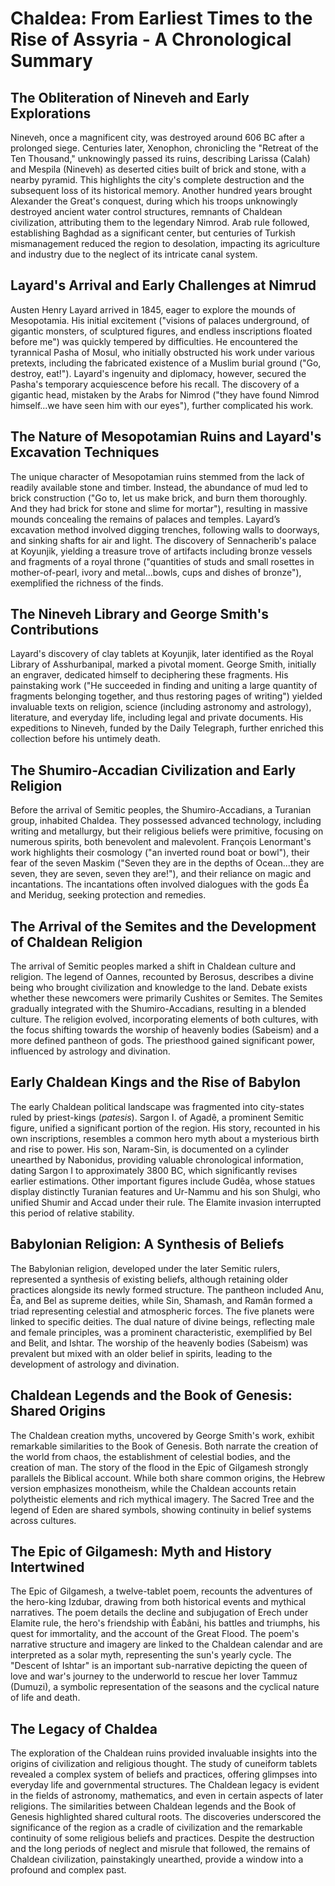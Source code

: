 # Chaldea: From Earliest Times to the Rise of Assyria - A Chronological Summary

## The Obliteration of Nineveh and Early Explorations

Nineveh, once a magnificent city, was destroyed around 606 BC after a prolonged siege.  Centuries later, Xenophon, chronicling the "Retreat of the Ten Thousand," unknowingly passed its ruins, describing Larissa (Calah) and Mespila (Nineveh) as deserted cities built of brick and stone, with a nearby pyramid.  This highlights the city's complete destruction and the subsequent loss of its historical memory.  Another hundred years brought Alexander the Great's conquest, during which his troops unknowingly destroyed ancient water control structures, remnants of Chaldean civilization, attributing them to the legendary Nimrod.  Arab rule followed, establishing Baghdad as a significant center, but centuries of Turkish mismanagement reduced the region to desolation, impacting its agriculture and industry due to the neglect of its intricate canal system.

## Layard's Arrival and Early Challenges at Nimrud

Austen Henry Layard arrived in 1845, eager to explore the mounds of Mesopotamia. His initial excitement ("visions of palaces underground, of gigantic monsters, of sculptured figures, and endless inscriptions floated before me") was quickly tempered by difficulties. He encountered the tyrannical Pasha of Mosul, who initially obstructed his work under various pretexts, including the fabricated existence of a Muslim burial ground ("Go, destroy, eat!"). Layard's ingenuity and diplomacy, however, secured the Pasha's temporary acquiescence before his recall. The discovery of a gigantic head, mistaken by the Arabs for Nimrod ("they have found Nimrod himself...we have seen him with our eyes"), further complicated his work.

## The Nature of Mesopotamian Ruins and Layard's Excavation Techniques

The unique character of Mesopotamian ruins stemmed from the lack of readily available stone and timber.  Instead, the abundance of mud led to brick construction ("Go to, let us make brick, and burn them thoroughly. And they had brick for stone and slime for mortar"), resulting in massive mounds concealing the remains of palaces and temples.  Layard’s excavation method involved digging trenches, following walls to doorways, and sinking shafts for air and light.  The discovery of Sennacherib's palace at Koyunjik, yielding a treasure trove of artifacts including bronze vessels and fragments of a royal throne ("quantities of studs and small rosettes in mother-of-pearl, ivory and metal...bowls, cups and dishes of bronze"), exemplified the richness of the finds.

## The Nineveh Library and George Smith's Contributions

Layard's discovery of clay tablets at Koyunjik, later identified as the Royal Library of Asshurbanipal, marked a pivotal moment.  George Smith, initially an engraver, dedicated himself to deciphering these fragments.  His painstaking work ("He succeeded in finding and uniting a large quantity of fragments belonging together, and thus restoring pages of writing") yielded invaluable texts on religion, science (including astronomy and astrology), literature, and everyday life, including legal and private documents.  His expeditions to Nineveh, funded by the Daily Telegraph, further enriched this collection before his untimely death.

## The Shumiro-Accadian Civilization and Early Religion

Before the arrival of Semitic peoples, the Shumiro-Accadians, a Turanian group, inhabited Chaldea. They possessed advanced technology, including writing and metallurgy, but their religious beliefs were primitive, focusing on numerous spirits, both benevolent and malevolent. François Lenormant's work highlights their cosmology ("an inverted round boat or bowl"), their fear of the seven Maskim ("Seven they are in the depths of Ocean...they are seven, they are seven, seven they are!"), and their reliance on magic and incantations. The incantations often involved dialogues with the gods Êa and Meridug, seeking protection and remedies.

## The Arrival of the Semites and the Development of Chaldean Religion

The arrival of Semitic peoples marked a shift in Chaldean culture and religion.  The legend of Oannes, recounted by Berosus, describes a divine being who brought civilization and knowledge to the land.  Debate exists whether these newcomers were primarily Cushites or Semites. The Semites gradually integrated with the Shumiro-Accadians, resulting in a blended culture. The religion evolved, incorporating elements of both cultures, with the focus shifting towards the worship of heavenly bodies (Sabeism) and a more defined pantheon of gods.  The priesthood gained significant power, influenced by astrology and divination.

## Early Chaldean Kings and the Rise of Babylon

The early Chaldean political landscape was fragmented into city-states ruled by priest-kings (_patesis_). Sargon I. of Agadê, a prominent Semitic figure, unified a significant portion of the region. His story, recounted in his own inscriptions, resembles a common hero myth about a mysterious birth and rise to power.  His son, Naram-Sin, is documented on a cylinder unearthed by Nabonidus, providing valuable chronological information, dating Sargon I to approximately 3800 BC, which significantly revises earlier estimations.  Other important figures include Gudêa, whose statues display distinctly Turanian features and Ur-Nammu and his son Shulgi, who unified Shumir and Accad under their rule.  The Elamite invasion interrupted this period of relative stability.

## Babylonian Religion: A Synthesis of Beliefs

The Babylonian religion, developed under the later Semitic rulers, represented a synthesis of existing beliefs, although retaining older practices alongside its newly formed structure.  The pantheon included Anu, Êa, and Bel as supreme deities, while Sin, Shamash, and Ramân formed a triad representing celestial and atmospheric forces. The five planets were linked to specific deities.  The dual nature of divine beings, reflecting male and female principles, was a prominent characteristic, exemplified by Bel and Belit, and Ishtar. The worship of the heavenly bodies (Sabeism) was prevalent but mixed with an older belief in spirits, leading to the development of astrology and divination.

## Chaldean Legends and the Book of Genesis: Shared Origins

The Chaldean creation myths, uncovered by George Smith's work, exhibit remarkable similarities to the Book of Genesis.  Both narrate the creation of the world from chaos, the establishment of celestial bodies, and the creation of man.  The story of the flood in the Epic of Gilgamesh strongly parallels the Biblical account. While both share common origins, the Hebrew version emphasizes monotheism, while the Chaldean accounts retain polytheistic elements and rich mythical imagery.  The Sacred Tree and the legend of Eden are shared symbols, showing continuity in belief systems across cultures. 

## The Epic of Gilgamesh: Myth and History Intertwined

The Epic of Gilgamesh, a twelve-tablet poem, recounts the adventures of the hero-king Izdubar, drawing from both historical events and mythical narratives.  The poem details the decline and subjugation of Erech under Elamite rule, the hero's friendship with Êabâni, his battles and triumphs, his quest for immortality, and the account of the Great Flood.  The poem's narrative structure and imagery are linked to the Chaldean calendar and are interpreted as a solar myth, representing the sun's yearly cycle.  The "Descent of Ishtar" is an important sub-narrative depicting the queen of love and war's journey to the underworld to rescue her lover Tammuz (Dumuzi), a symbolic representation of the seasons and the cyclical nature of life and death.


## The Legacy of Chaldea

The exploration of the Chaldean ruins provided invaluable insights into the origins of civilization and religious thought.  The study of cuneiform tablets revealed a complex system of beliefs and practices, offering glimpses into everyday life and governmental structures. The Chaldean legacy is evident in the fields of astronomy, mathematics, and even in certain aspects of later religions. The similarities between Chaldean legends and the Book of Genesis highlighted shared cultural roots.  The discoveries underscored the significance of the region as a cradle of civilization and the remarkable continuity of some religious beliefs and practices. Despite the destruction and the long periods of neglect and misrule that followed, the remains of Chaldean civilization, painstakingly unearthed, provide a window into a profound and complex past.
